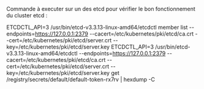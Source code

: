 Commande à executer sur un des etcd pour vérifier le bon fonctionnement du cluster etcd :

ETCDCTL_API=3 /usr/bin/etcd-v3.3.13-linux-amd64/etcdctl member list   --endpoints=https://127.0.0.1:2379   --cacert=/etc/kubernetes/pki/etcd/ca.crt   --cert=/etc/kubernetes/pki/etcd/server.crt   --key=/etc/kubernetes/pki/etcd/server.key
ETCDCTL_API=3 /usr/bin/etcd-v3.3.13-linux-amd64/etcdctl --endpoints=https://127.0.0.1:2379 --cacert=/etc/kubernetes/pki/etcd/ca.crt --cert=/etc/kubernetes/pki/etcd/server.crt --key=/etc/kubernetes/pki/etcd/server.key get /registry/secrets/default/default-token-rx7rv | hexdump -C
